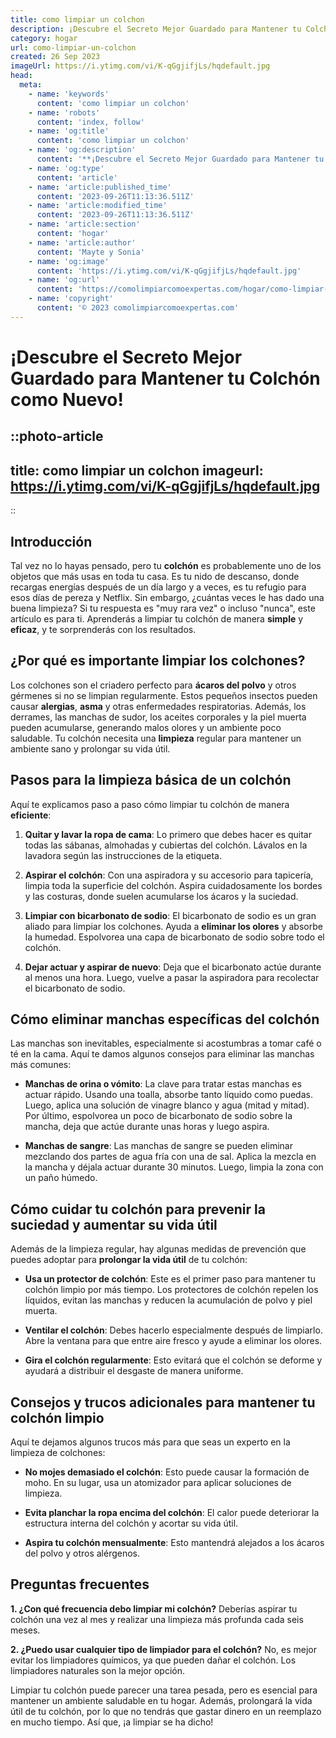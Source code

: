 ```yaml
---
title: como limpiar un colchon
description: ¡Descubre el Secreto Mejor Guardado para Mantener tu Colchón como Nuevo!
category: hogar
url: como-limpiar-un-colchon
created: 26 Sep 2023
imageUrl: https://i.ytimg.com/vi/K-qGgjifjLs/hqdefault.jpg
head:
  meta:
    - name: 'keywords'
      content: 'como limpiar un colchon'
    - name: 'robots'
      content: 'index, follow'
    - name: 'og:title'
      content: 'como limpiar un colchon'
    - name: 'og:description'
      content: '**¡Descubre el Secreto Mejor Guardado para Mantener tu Colchón como Nuevo!**'
    - name: 'og:type'
      content: 'article'
    - name: 'article:published_time'
      content: '2023-09-26T11:13:36.511Z'
    - name: 'article:modified_time'
      content: '2023-09-26T11:13:36.511Z'
    - name: 'article:section'
      content: 'hogar'
    - name: 'article:author'
      content: 'Mayte y Sonia'
    - name: 'og:image'
      content: 'https://i.ytimg.com/vi/K-qGgjifjLs/hqdefault.jpg'
    - name: 'og:url'
      content: 'https://comolimpiarcomoexpertas.com/hogar/como-limpiar-un-colchon'
    - name: 'copyright'
      content: '© 2023 comolimpiarcomoexpertas.com'
---
```

# **¡Descubre el Secreto Mejor Guardado para Mantener tu Colchón como Nuevo!**

::photo-article
---
title: como limpiar un colchon
imageurl: https://i.ytimg.com/vi/K-qGgjifjLs/hqdefault.jpg
---
::
## **Introducción**
Tal vez no lo hayas pensado, pero tu **colchón** es probablemente uno de los objetos que más usas en toda tu casa. Es tu nido de descanso, donde recargas energías después de un día largo y a veces, es tu refugio para esos días de pereza y Netflix. Sin embargo, ¿cuántas veces le has dado una buena limpieza? Si tu respuesta es "muy rara vez" o incluso "nunca", este artículo es para ti. Aprenderás a limpiar tu colchón de manera **simple** y **eficaz**, y te sorprenderás con los resultados.

## **¿Por qué es importante limpiar los colchones?**
Los colchones son el criadero perfecto para **ácaros del polvo** y otros gérmenes si no se limpian regularmente. Estos pequeños insectos pueden causar **alergias**, **asma** y otras enfermedades respiratorias. Además, los derrames, las manchas de sudor, los aceites corporales y la piel muerta pueden acumularse, generando malos olores y un ambiente poco saludable. Tu colchón necesita una **limpieza** regular para mantener un ambiente sano y prolongar su vida útil.

## **Pasos para la limpieza básica de un colchón**
Aquí te explicamos paso a paso cómo limpiar tu colchón de manera **eficiente**:

1. **Quitar y lavar la ropa de cama**: Lo primero que debes hacer es quitar todas las sábanas, almohadas y cubiertas del colchón. Lávalos en la lavadora según las instrucciones de la etiqueta.

2. **Aspirar el colchón**: Con una aspiradora y su accesorio para tapicería, limpia toda la superficie del colchón. Aspira cuidadosamente los bordes y las costuras, donde suelen acumularse los ácaros y la suciedad.

3. **Limpiar con bicarbonato de sodio**: El bicarbonato de sodio es un gran aliado para limpiar los colchones. Ayuda a **eliminar los olores** y absorbe la humedad. Espolvorea una capa de bicarbonato de sodio sobre todo el colchón.

4. **Dejar actuar y aspirar de nuevo**: Deja que el bicarbonato actúe durante al menos una hora. Luego, vuelve a pasar la aspiradora para recolectar el bicarbonato de sodio.

## **Cómo eliminar manchas específicas del colchón**
Las manchas son inevitables, especialmente si acostumbras a tomar café o té en la cama. Aquí te damos algunos consejos para eliminar las manchas más comunes:

- **Manchas de orina o vómito**: La clave para tratar estas manchas es actuar rápido. Usando una toalla, absorbe tanto líquido como puedas. Luego, aplica una solución de vinagre blanco y agua (mitad y mitad). Por último, espolvorea un poco de bicarbonato de sodio sobre la mancha, deja que actúe durante unas horas y luego aspira.

- **Manchas de sangre**: Las manchas de sangre se pueden eliminar mezclando dos partes de agua fría con una de sal. Aplica la mezcla en la mancha y déjala actuar durante 30 minutos. Luego, limpia la zona con un paño húmedo.

## **Cómo cuidar tu colchón para prevenir la suciedad y aumentar su vida útil**
Además de la limpieza regular, hay algunas medidas de prevención que puedes adoptar para **prolongar la vida útil** de tu colchón:

- **Usa un protector de colchón**: Este es el primer paso para mantener tu colchón limpio por más tiempo. Los protectores de colchón repelen los líquidos, evitan las manchas y reducen la acumulación de polvo y piel muerta.

- **Ventilar el colchón**: Debes hacerlo especialmente después de limpiarlo. Abre la ventana para que entre aire fresco y ayude a eliminar los olores. 

- **Gira el colchón regularmente**: Esto evitará que el colchón se deforme y ayudará a distribuir el desgaste de manera uniforme.

## **Consejos y trucos adicionales para mantener tu colchón limpio**
Aquí te dejamos algunos trucos más para que seas un experto en la limpieza de colchones:

- **No mojes demasiado el colchón**: Esto puede causar la formación de moho. En su lugar, usa un atomizador para aplicar soluciones de limpieza.

- **Evita planchar la ropa encima del colchón**: El calor puede deteriorar la estructura interna del colchón y acortar su vida útil.

- **Aspira tu colchón mensualmente**: Esto mantendrá alejados a los ácaros del polvo y otros alérgenos.

## **Preguntas frecuentes**
**1. ¿Con qué frecuencia debo limpiar mi colchón?**
Deberías aspirar tu colchón una vez al mes y realizar una limpieza más profunda cada seis meses.

**2. ¿Puedo usar cualquier tipo de limpiador para el colchón?**
No, es mejor evitar los limpiadores químicos, ya que pueden dañar el colchón. Los limpiadores naturales son la mejor opción.

Limpiar tu colchón puede parecer una tarea pesada, pero es esencial para mantener un ambiente saludable en tu hogar. Además, prolongará la vida útil de tu colchón, por lo que no tendrás que gastar dinero en un reemplazo en mucho tiempo. Así que, ¡a limpiar se ha dicho!